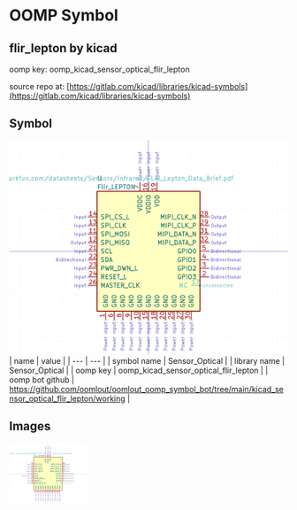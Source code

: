 # OOMP Symbol  
## flir_lepton  by kicad  
  
oomp key: oomp_kicad_sensor_optical_flir_lepton  
  
source repo at: [https://gitlab.com/kicad/libraries/kicad-symbols](https://gitlab.com/kicad/libraries/kicad-symbols)  
## Symbol  
  
[![working.png](working_600.png)](working.png)  
| name | value | 
| --- | --- | 
| symbol name | Sensor_Optical | 
| library name | Sensor_Optical | 
| oomp key | oomp_kicad_sensor_optical_flir_lepton | 
| oomp bot github | https://github.com/oomlout/oomlout_oomp_symbol_bot/tree/main/kicad_sensor_optical_flir_lepton/working | 
## Images  
  
[![working.png](working_140.png)](working.png)  
